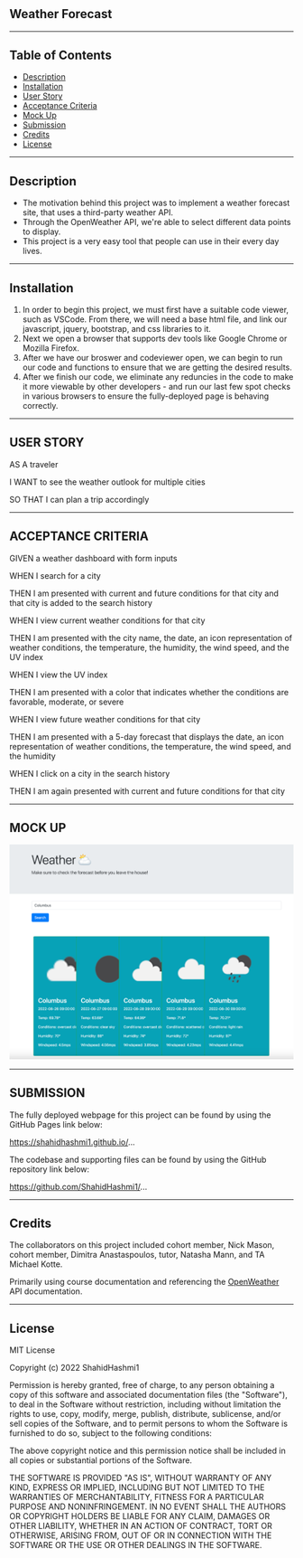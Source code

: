# <Weather-Forecast>

## Weather Forecast

<hr>

## Table of Contents

- [Description](#description)
- [Installation](#installation)
- [User Story](#user-story)
- [Acceptance Criteria](#acceptance-criteria)
- [Mock Up](#mock-up)
- [Submission](#submission)
- [Credits](#credits)
- [License](#license)

<hr>

## Description

<ul>
<li>
The motivation behind this project was to implement a weather forecast site, that uses a third-party weather API.
</li>
<li>
Through the OpenWeather API, we're able to select different data points to display. 
</li>
<li>
This project is a very easy tool that people can use in their every day lives.
</li>
</ul>

<hr>

## Installation

<ol>
<li>
In order to begin this project, we must first have a suitable code viewer, such as VSCode. From there, we will need a base html file, and link our javascript, jquery, bootstrap, and css libraries to it.
</li>
<li>
Next we open a browser that supports dev tools like Google Chrome or Mozilla Firefox.
</li>
<li>
After we have our broswer and codeviewer open, we can begin to run our code and functions to ensure that we are getting the desired results.
</li>
<li>
After we finish our code, we eliminate any reduncies in the code to make it more viewable by other developers - and run our last few spot checks in various browsers to ensure the fully-deployed page is behaving correctly.
</li>
</ol>

<hr>

## USER STORY

AS A traveler
<p>I WANT to see the weather outlook for multiple cities</p>
<p>SO THAT I can plan a trip accordingly</p>

<hr>

## ACCEPTANCE CRITERIA

GIVEN a weather dashboard with form inputs
<p>WHEN I search for a city</p>
<p>THEN I am presented with current and future conditions for that city and that city is added to the search history</p>
<p>WHEN I view current weather conditions for that city</p>
<p>THEN I am presented with the city name, the date, an icon representation of weather conditions, the temperature, the humidity, the wind speed, and the UV index</p>
<p>WHEN I view the UV index</p>
<p>THEN I am presented with a color that indicates whether the conditions are favorable, moderate, or severe</p>
<p>WHEN I view future weather conditions for that city</p>
<p>THEN I am presented with a 5-day forecast that displays the date, an icon representation of weather conditions, the temperature, the wind speed, and the humidity</p>
<p>WHEN I click on a city in the search history</p>
<p>THEN I am again presented with current and future conditions for that city</p>

<hr>

## MOCK UP

![Weather Forecast](./Assets/images/mockupimg.png)

<hr>

## SUBMISSION

The fully deployed webpage for this project can be found by using the GitHub Pages link below:

https://shahidhashmi1.github.io/...

The codebase and supporting files can be found by using the GitHub repository link below:

https://github.com/ShahidHashmi1/...
<hr>

## Credits

The collaborators on this project included cohort member, Nick Mason, cohort member, Dimitra Anastaspoulos, tutor, Natasha Mann, and TA Michael Kotte.

Primarily using course documentation and referencing the [OpenWeather][1] API documentation.

[1]: https://openweathermap.org/forecast5#limit "OpenWeather"


<hr>

## License

MIT License

Copyright (c) 2022 ShahidHashmi1

Permission is hereby granted, free of charge, to any person obtaining a copy
of this software and associated documentation files (the "Software"), to deal
in the Software without restriction, including without limitation the rights
to use, copy, modify, merge, publish, distribute, sublicense, and/or sell
copies of the Software, and to permit persons to whom the Software is
furnished to do so, subject to the following conditions:

The above copyright notice and this permission notice shall be included in all
copies or substantial portions of the Software.

THE SOFTWARE IS PROVIDED "AS IS", WITHOUT WARRANTY OF ANY KIND, EXPRESS OR
IMPLIED, INCLUDING BUT NOT LIMITED TO THE WARRANTIES OF MERCHANTABILITY,
FITNESS FOR A PARTICULAR PURPOSE AND NONINFRINGEMENT. IN NO EVENT SHALL THE
AUTHORS OR COPYRIGHT HOLDERS BE LIABLE FOR ANY CLAIM, DAMAGES OR OTHER
LIABILITY, WHETHER IN AN ACTION OF CONTRACT, TORT OR OTHERWISE, ARISING FROM,
OUT OF OR IN CONNECTION WITH THE SOFTWARE OR THE USE OR OTHER DEALINGS IN THE
SOFTWARE.
